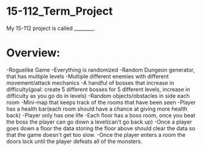 # 15-112_Term_Project
My 15-112 project is called ________. 

# Overview:

-Roguelike Game
-Everything is randomized
-Random Dungeon generator, that has multiple levels
-Multiple different enemies with different movement/attack mechanics
-A handful of bosses that increase in difficulty(goal: create 5 different bosses for 5 different levels, increase in difficulty as you go do in levels)
-Random objects/obstacles in side each room 
-Mini-map that keeps track of the rooms that have been seen
-Player has a health bar(each room should have a chance at giving more health back)
-Player only has one life
-Each floor has a boss room, once you beat the boss the player can go down a level(can't go back up)
-Once a player goes down a floor the data storing the floor above should clear the data so that the game doesn't get too slow. 
-Once the player enters a room the doors lock until the player defeats all of the monsters.

